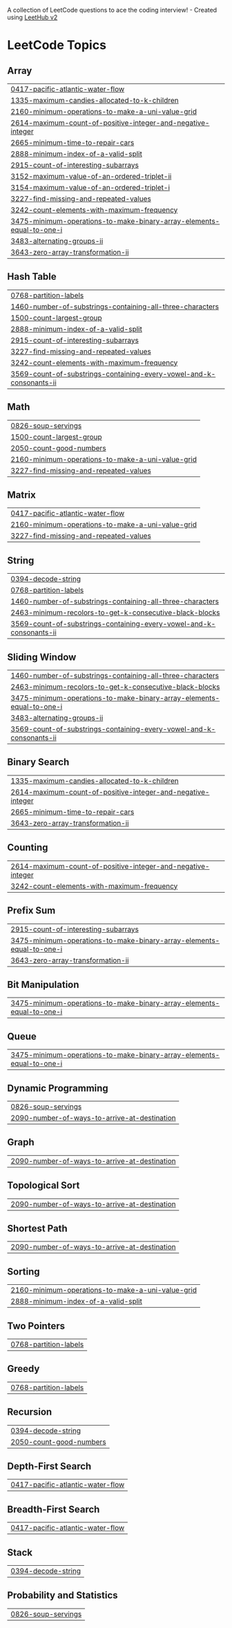 A collection of LeetCode questions to ace the coding interview! - Created using [LeetHub v2](https://github.com/arunbhardwaj/LeetHub-2.0)
<!---LeetCode Topics Start-->
# LeetCode Topics
## Array
|  |
| ------- |
| [0417-pacific-atlantic-water-flow](https://github.com/dawitzeleke/competitive-programming/tree/master/0417-pacific-atlantic-water-flow) |
| [1335-maximum-candies-allocated-to-k-children](https://github.com/dawitzeleke/competitive-programming/tree/master/1335-maximum-candies-allocated-to-k-children) |
| [2160-minimum-operations-to-make-a-uni-value-grid](https://github.com/dawitzeleke/competitive-programming/tree/master/2160-minimum-operations-to-make-a-uni-value-grid) |
| [2614-maximum-count-of-positive-integer-and-negative-integer](https://github.com/dawitzeleke/competitive-programming/tree/master/2614-maximum-count-of-positive-integer-and-negative-integer) |
| [2665-minimum-time-to-repair-cars](https://github.com/dawitzeleke/competitive-programming/tree/master/2665-minimum-time-to-repair-cars) |
| [2888-minimum-index-of-a-valid-split](https://github.com/dawitzeleke/competitive-programming/tree/master/2888-minimum-index-of-a-valid-split) |
| [2915-count-of-interesting-subarrays](https://github.com/dawitzeleke/competitive-programming/tree/master/2915-count-of-interesting-subarrays) |
| [3152-maximum-value-of-an-ordered-triplet-ii](https://github.com/dawitzeleke/competitive-programming/tree/master/3152-maximum-value-of-an-ordered-triplet-ii) |
| [3154-maximum-value-of-an-ordered-triplet-i](https://github.com/dawitzeleke/competitive-programming/tree/master/3154-maximum-value-of-an-ordered-triplet-i) |
| [3227-find-missing-and-repeated-values](https://github.com/dawitzeleke/competitive-programming/tree/master/3227-find-missing-and-repeated-values) |
| [3242-count-elements-with-maximum-frequency](https://github.com/dawitzeleke/competitive-programming/tree/master/3242-count-elements-with-maximum-frequency) |
| [3475-minimum-operations-to-make-binary-array-elements-equal-to-one-i](https://github.com/dawitzeleke/competitive-programming/tree/master/3475-minimum-operations-to-make-binary-array-elements-equal-to-one-i) |
| [3483-alternating-groups-ii](https://github.com/dawitzeleke/competitive-programming/tree/master/3483-alternating-groups-ii) |
| [3643-zero-array-transformation-ii](https://github.com/dawitzeleke/competitive-programming/tree/master/3643-zero-array-transformation-ii) |
## Hash Table
|  |
| ------- |
| [0768-partition-labels](https://github.com/dawitzeleke/competitive-programming/tree/master/0768-partition-labels) |
| [1460-number-of-substrings-containing-all-three-characters](https://github.com/dawitzeleke/competitive-programming/tree/master/1460-number-of-substrings-containing-all-three-characters) |
| [1500-count-largest-group](https://github.com/dawitzeleke/competitive-programming/tree/master/1500-count-largest-group) |
| [2888-minimum-index-of-a-valid-split](https://github.com/dawitzeleke/competitive-programming/tree/master/2888-minimum-index-of-a-valid-split) |
| [2915-count-of-interesting-subarrays](https://github.com/dawitzeleke/competitive-programming/tree/master/2915-count-of-interesting-subarrays) |
| [3227-find-missing-and-repeated-values](https://github.com/dawitzeleke/competitive-programming/tree/master/3227-find-missing-and-repeated-values) |
| [3242-count-elements-with-maximum-frequency](https://github.com/dawitzeleke/competitive-programming/tree/master/3242-count-elements-with-maximum-frequency) |
| [3569-count-of-substrings-containing-every-vowel-and-k-consonants-ii](https://github.com/dawitzeleke/competitive-programming/tree/master/3569-count-of-substrings-containing-every-vowel-and-k-consonants-ii) |
## Math
|  |
| ------- |
| [0826-soup-servings](https://github.com/dawitzeleke/competitive-programming/tree/master/0826-soup-servings) |
| [1500-count-largest-group](https://github.com/dawitzeleke/competitive-programming/tree/master/1500-count-largest-group) |
| [2050-count-good-numbers](https://github.com/dawitzeleke/competitive-programming/tree/master/2050-count-good-numbers) |
| [2160-minimum-operations-to-make-a-uni-value-grid](https://github.com/dawitzeleke/competitive-programming/tree/master/2160-minimum-operations-to-make-a-uni-value-grid) |
| [3227-find-missing-and-repeated-values](https://github.com/dawitzeleke/competitive-programming/tree/master/3227-find-missing-and-repeated-values) |
## Matrix
|  |
| ------- |
| [0417-pacific-atlantic-water-flow](https://github.com/dawitzeleke/competitive-programming/tree/master/0417-pacific-atlantic-water-flow) |
| [2160-minimum-operations-to-make-a-uni-value-grid](https://github.com/dawitzeleke/competitive-programming/tree/master/2160-minimum-operations-to-make-a-uni-value-grid) |
| [3227-find-missing-and-repeated-values](https://github.com/dawitzeleke/competitive-programming/tree/master/3227-find-missing-and-repeated-values) |
## String
|  |
| ------- |
| [0394-decode-string](https://github.com/dawitzeleke/competitive-programming/tree/master/0394-decode-string) |
| [0768-partition-labels](https://github.com/dawitzeleke/competitive-programming/tree/master/0768-partition-labels) |
| [1460-number-of-substrings-containing-all-three-characters](https://github.com/dawitzeleke/competitive-programming/tree/master/1460-number-of-substrings-containing-all-three-characters) |
| [2463-minimum-recolors-to-get-k-consecutive-black-blocks](https://github.com/dawitzeleke/competitive-programming/tree/master/2463-minimum-recolors-to-get-k-consecutive-black-blocks) |
| [3569-count-of-substrings-containing-every-vowel-and-k-consonants-ii](https://github.com/dawitzeleke/competitive-programming/tree/master/3569-count-of-substrings-containing-every-vowel-and-k-consonants-ii) |
## Sliding Window
|  |
| ------- |
| [1460-number-of-substrings-containing-all-three-characters](https://github.com/dawitzeleke/competitive-programming/tree/master/1460-number-of-substrings-containing-all-three-characters) |
| [2463-minimum-recolors-to-get-k-consecutive-black-blocks](https://github.com/dawitzeleke/competitive-programming/tree/master/2463-minimum-recolors-to-get-k-consecutive-black-blocks) |
| [3475-minimum-operations-to-make-binary-array-elements-equal-to-one-i](https://github.com/dawitzeleke/competitive-programming/tree/master/3475-minimum-operations-to-make-binary-array-elements-equal-to-one-i) |
| [3483-alternating-groups-ii](https://github.com/dawitzeleke/competitive-programming/tree/master/3483-alternating-groups-ii) |
| [3569-count-of-substrings-containing-every-vowel-and-k-consonants-ii](https://github.com/dawitzeleke/competitive-programming/tree/master/3569-count-of-substrings-containing-every-vowel-and-k-consonants-ii) |
## Binary Search
|  |
| ------- |
| [1335-maximum-candies-allocated-to-k-children](https://github.com/dawitzeleke/competitive-programming/tree/master/1335-maximum-candies-allocated-to-k-children) |
| [2614-maximum-count-of-positive-integer-and-negative-integer](https://github.com/dawitzeleke/competitive-programming/tree/master/2614-maximum-count-of-positive-integer-and-negative-integer) |
| [2665-minimum-time-to-repair-cars](https://github.com/dawitzeleke/competitive-programming/tree/master/2665-minimum-time-to-repair-cars) |
| [3643-zero-array-transformation-ii](https://github.com/dawitzeleke/competitive-programming/tree/master/3643-zero-array-transformation-ii) |
## Counting
|  |
| ------- |
| [2614-maximum-count-of-positive-integer-and-negative-integer](https://github.com/dawitzeleke/competitive-programming/tree/master/2614-maximum-count-of-positive-integer-and-negative-integer) |
| [3242-count-elements-with-maximum-frequency](https://github.com/dawitzeleke/competitive-programming/tree/master/3242-count-elements-with-maximum-frequency) |
## Prefix Sum
|  |
| ------- |
| [2915-count-of-interesting-subarrays](https://github.com/dawitzeleke/competitive-programming/tree/master/2915-count-of-interesting-subarrays) |
| [3475-minimum-operations-to-make-binary-array-elements-equal-to-one-i](https://github.com/dawitzeleke/competitive-programming/tree/master/3475-minimum-operations-to-make-binary-array-elements-equal-to-one-i) |
| [3643-zero-array-transformation-ii](https://github.com/dawitzeleke/competitive-programming/tree/master/3643-zero-array-transformation-ii) |
## Bit Manipulation
|  |
| ------- |
| [3475-minimum-operations-to-make-binary-array-elements-equal-to-one-i](https://github.com/dawitzeleke/competitive-programming/tree/master/3475-minimum-operations-to-make-binary-array-elements-equal-to-one-i) |
## Queue
|  |
| ------- |
| [3475-minimum-operations-to-make-binary-array-elements-equal-to-one-i](https://github.com/dawitzeleke/competitive-programming/tree/master/3475-minimum-operations-to-make-binary-array-elements-equal-to-one-i) |
## Dynamic Programming
|  |
| ------- |
| [0826-soup-servings](https://github.com/dawitzeleke/competitive-programming/tree/master/0826-soup-servings) |
| [2090-number-of-ways-to-arrive-at-destination](https://github.com/dawitzeleke/competitive-programming/tree/master/2090-number-of-ways-to-arrive-at-destination) |
## Graph
|  |
| ------- |
| [2090-number-of-ways-to-arrive-at-destination](https://github.com/dawitzeleke/competitive-programming/tree/master/2090-number-of-ways-to-arrive-at-destination) |
## Topological Sort
|  |
| ------- |
| [2090-number-of-ways-to-arrive-at-destination](https://github.com/dawitzeleke/competitive-programming/tree/master/2090-number-of-ways-to-arrive-at-destination) |
## Shortest Path
|  |
| ------- |
| [2090-number-of-ways-to-arrive-at-destination](https://github.com/dawitzeleke/competitive-programming/tree/master/2090-number-of-ways-to-arrive-at-destination) |
## Sorting
|  |
| ------- |
| [2160-minimum-operations-to-make-a-uni-value-grid](https://github.com/dawitzeleke/competitive-programming/tree/master/2160-minimum-operations-to-make-a-uni-value-grid) |
| [2888-minimum-index-of-a-valid-split](https://github.com/dawitzeleke/competitive-programming/tree/master/2888-minimum-index-of-a-valid-split) |
## Two Pointers
|  |
| ------- |
| [0768-partition-labels](https://github.com/dawitzeleke/competitive-programming/tree/master/0768-partition-labels) |
## Greedy
|  |
| ------- |
| [0768-partition-labels](https://github.com/dawitzeleke/competitive-programming/tree/master/0768-partition-labels) |
## Recursion
|  |
| ------- |
| [0394-decode-string](https://github.com/dawitzeleke/competitive-programming/tree/master/0394-decode-string) |
| [2050-count-good-numbers](https://github.com/dawitzeleke/competitive-programming/tree/master/2050-count-good-numbers) |
## Depth-First Search
|  |
| ------- |
| [0417-pacific-atlantic-water-flow](https://github.com/dawitzeleke/competitive-programming/tree/master/0417-pacific-atlantic-water-flow) |
## Breadth-First Search
|  |
| ------- |
| [0417-pacific-atlantic-water-flow](https://github.com/dawitzeleke/competitive-programming/tree/master/0417-pacific-atlantic-water-flow) |
## Stack
|  |
| ------- |
| [0394-decode-string](https://github.com/dawitzeleke/competitive-programming/tree/master/0394-decode-string) |
## Probability and Statistics
|  |
| ------- |
| [0826-soup-servings](https://github.com/dawitzeleke/competitive-programming/tree/master/0826-soup-servings) |
<!---LeetCode Topics End-->